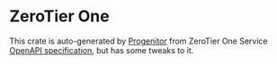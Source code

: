 # ZeroTier One

This crate is auto-generated by [Progenitor](https://github.com/oxidecomputer/progenitor)
from ZeroTier One Service [OpenAPI specification](https://docs.zerotier.com/api/service/ref-v1/),
but has some tweaks to it.
